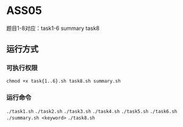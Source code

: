 # ASS05

题目1-8对应：task1-6 summary task8

## 运行方式

### 可执行权限

`chmod +x task{1..6}.sh task8.sh summary.sh`

### 运行命令

`./task1.sh`
`./task2.sh`
`./task3.sh`
`./task4.sh`
`./task5.sh`
`./task6.sh`
`./summary.sh <keyword>`
`./task8.sh`
